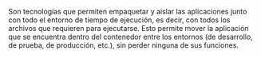 Son tecnologías que permiten empaquetar y aislar las aplicaciones junto con todo el entorno de tiempo de ejecución, es decir, con todos los archivos que requieren para ejecutarse. Esto permite mover la aplicación que se encuentra dentro del contenedor entre los entornos (de desarrollo, de prueba, de producción, etc.), sin perder ninguna de sus funciones.
